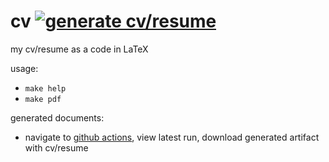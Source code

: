 cv [![generate cv/resume](https://github.com/pwittchen/cv/actions/workflows/build.yml/badge.svg)](https://github.com/pwittchen/cv/actions/workflows/build.yml)
==
my cv/resume as a code in LaTeX

usage:
- `make help`
- `make pdf`

generated documents:
- navigate to [github actions](https://github.com/pwittchen/cv/actions), view latest run, download generated artifact with cv/resume
